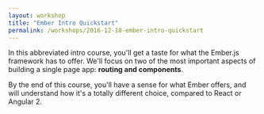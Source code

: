```yaml
---
layout: workshop
title: "Ember Intro Quickstart"
permalink: /workshops/2016-12-18-ember-intro-quickstart
---
```

In this abbreviated intro course, you'll get a taste for what the Ember.js framework has to offer. We'll focus on two of the most important aspects of building a single page app: **routing and components**.

By the end of this course, you'll have a sense for what Ember offers, and will understand how it's a totally different choice, compared to React or Angular 2.

<!--break-->
